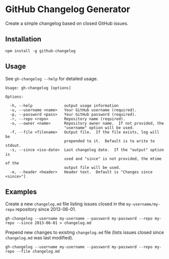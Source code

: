 # GitHub Changelog Generator

Create a simple changelog based on closed GitHub issues.

## Installation

    npm install -g github-changelog

## Usage

See `gh-changelog --help` for detailed usage.

    Usage: gh-changelog [options]

    Options:

      -h, --help              output usage information
      -u, --username <name>   Your GitHub username (required).
      -p, --password <pass>   Your GitHub password (required).
      -r, --repo <repo>       Repository name (required).
      -o, --owner <name>      Repository owner name.  If not provided, the
                              "username" option will be used.
      -f, --file <filename>   Output file.  If the file exists, log will be
                              prepended to it.  Default is to write to stdout.
      -s, --since <iso-date>  Last changelog date.  If the "output" option is
                              used and "since" is not provided, the mtime of the
                              output file will be used.
      -e, --header <header>   Header text.  Default is "Changes since <since>"]



## Examples

Create a new `changelog.md` file listing issues closed in the `my-username/my-repo` repository since 2013-06-01.

    gh-changelog --username my-username --password my-password --repo my-repo --since 2013-06-01 > changelog.md

Prepend new changes to existing `changelog.md` file (lists issues closed since `changelog.md` was last modified).

    gh-changelog --username my-username --password my-password --repo my-repo --file changelog.md
